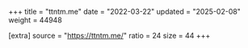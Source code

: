 +++
title = "ttntm.me"
date = "2022-03-22"
updated = "2025-02-08"
weight = 44948

[extra]
source = "https://ttntm.me/"
ratio = 24
size = 44
+++
